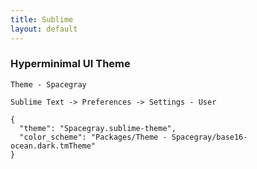 ```yaml
---
title: Sublime
layout: default
---
```


### Hyperminimal UI Theme
```
Theme - Spacegray

Sublime Text -> Preferences -> Settings - User

{
  "theme": "Spacegray.sublime-theme",
  "color_scheme": "Packages/Theme - Spacegray/base16-ocean.dark.tmTheme"
}

```
